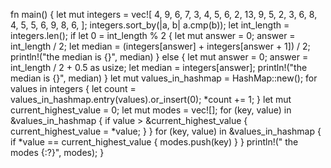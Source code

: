 fn main() {
    let mut integers = vec![
        4, 9, 6, 7, 3, 4, 5, 6, 2, 13, 9, 5, 2, 3, 6, 8, 4, 5, 5, 6, 9, 8, 6,
    ];
    integers.sort_by(|a, b| a.cmp(b));
    let int_length = integers.len();
    if let 0 = int_length % 2 {
        let mut answer = 0;
        answer = int_length / 2;
        let median = (integers[answer] + integers[answer + 1]) / 2;
        println!("the median is {}", median)
    } else {
        let mut answer = 0;
        answer = int_length / 2 + 0.5 as usize;
        let median = integers[answer];
        println!("the median is {}", median)
    }
    let mut values_in_hashmap = HashMap::new();
    for values in integers {
        let count = values_in_hashmap.entry(values).or_insert(0);
        *count += 1;
    }
 let mut current_highest_value = 0;
    let mut modes = vec![];
    for (key, value) in &values_in_hashmap {
        if value > &current_highest_value {
            current_highest_value = *value;
        }
    }
    for (key, value) in &values_in_hashmap {
        if *value == current_highest_value {
            modes.push(key)
        }
    }
    println!(" the modes {:?}", modes);
}
